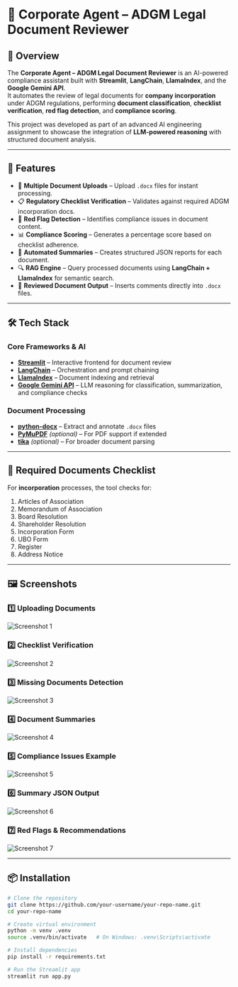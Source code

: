 # 📄 Corporate Agent – ADGM Legal Document Reviewer

## 📌 Overview
The **Corporate Agent – ADGM Legal Document Reviewer** is an AI-powered compliance assistant built with **Streamlit**, **LangChain**, **LlamaIndex**, and the **Google Gemini API**.  
It automates the review of legal documents for **company incorporation** under ADGM regulations, performing **document classification**, **checklist verification**, **red flag detection**, and **compliance scoring**.  

This project was developed as part of an advanced AI engineering assignment to showcase the integration of **LLM-powered reasoning** with structured document analysis.

---

## 🚀 Features
- 📂 **Multiple Document Uploads** – Upload `.docx` files for instant processing.
- 📋 **Regulatory Checklist Verification** – Validates against required ADGM incorporation docs.
- 🚩 **Red Flag Detection** – Identifies compliance issues in document content.
- 📊 **Compliance Scoring** – Generates a percentage score based on checklist adherence.
- 📝 **Automated Summaries** – Creates structured JSON reports for each document.
- 🔍 **RAG Engine** – Query processed documents using **LangChain + LlamaIndex** for semantic search.
- 💾 **Reviewed Document Output** – Inserts comments directly into `.docx` files.

---

## 🛠 Tech Stack
### Core Frameworks & AI
- **[Streamlit](https://streamlit.io/)** – Interactive frontend for document review
- **[LangChain](https://www.langchain.com/)** – Orchestration and prompt chaining
- **[LlamaIndex](https://www.llamaindex.ai/)** – Document indexing and retrieval
- **[Google Gemini API](https://ai.google.dev/)** – LLM reasoning for classification, summarization, and compliance checks

### Document Processing
- **[python-docx](https://python-docx.readthedocs.io/en/latest/)** – Extract and annotate `.docx` files
- **[PyMuPDF](https://pymupdf.readthedocs.io/en/latest/)** *(optional)* – For PDF support if extended
- **[tika](https://tika.apache.org/)** *(optional)* – For broader document parsing


---

## 📂 Required Documents Checklist
For **incorporation** processes, the tool checks for:
1. Articles of Association
2. Memorandum of Association
3. Board Resolution
4. Shareholder Resolution
5. Incorporation Form
6. UBO Form
7. Register
8. Address Notice

---

## 🖼 Screenshots

### 1️⃣ Uploading Documents
![Screenshot 1](Corporate%20Agent/images/Screenshot%202025-08-11%20093027.png)

### 2️⃣ Checklist Verification
![Screenshot 2](Corporate%20Agent/images/Screenshot%202025-08-11%20093049.png)

### 3️⃣ Missing Documents Detection
![Screenshot 3](Corporate%20Agent/images/Screenshot%202025-08-11%20093103.png)

### 4️⃣ Document Summaries
![Screenshot 4](Corporate%20Agent/images/Screenshot%202025-08-11%20093121.png)

### 5️⃣ Compliance Issues Example
![Screenshot 5](Corporate%20Agent/images/Screenshot%202025-08-11%20093149.png)

### 6️⃣ Summary JSON Output
![Screenshot 6](Corporate%20Agent/images/Screenshot%202025-08-11%20093209.png)

### 7️⃣ Red Flags & Recommendations
![Screenshot 7](Corporate%20Agent/images/Screenshot%202025-08-11%20093234.png)

---

## 📦 Installation

```bash
# Clone the repository
git clone https://github.com/your-username/your-repo-name.git
cd your-repo-name

# Create virtual environment
python -m venv .venv
source .venv/bin/activate   # On Windows: .venv\Scripts\activate

# Install dependencies
pip install -r requirements.txt

# Run the Streamlit app
streamlit run app.py
